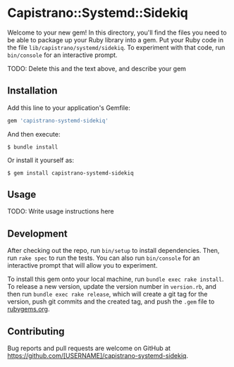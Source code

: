 # Capistrano::Systemd::Sidekiq

Welcome to your new gem! In this directory, you'll find the files you need to be able to package up your Ruby library into a gem. Put your Ruby code in the file `lib/capistrano/systemd/sidekiq`. To experiment with that code, run `bin/console` for an interactive prompt.

TODO: Delete this and the text above, and describe your gem

## Installation

Add this line to your application's Gemfile:

```ruby
gem 'capistrano-systemd-sidekiq'
```

And then execute:

    $ bundle install

Or install it yourself as:

    $ gem install capistrano-systemd-sidekiq

## Usage

TODO: Write usage instructions here

## Development

After checking out the repo, run `bin/setup` to install dependencies. Then, run `rake spec` to run the tests. You can also run `bin/console` for an interactive prompt that will allow you to experiment.

To install this gem onto your local machine, run `bundle exec rake install`. To release a new version, update the version number in `version.rb`, and then run `bundle exec rake release`, which will create a git tag for the version, push git commits and the created tag, and push the `.gem` file to [rubygems.org](https://rubygems.org).

## Contributing

Bug reports and pull requests are welcome on GitHub at https://github.com/[USERNAME]/capistrano-systemd-sidekiq.
